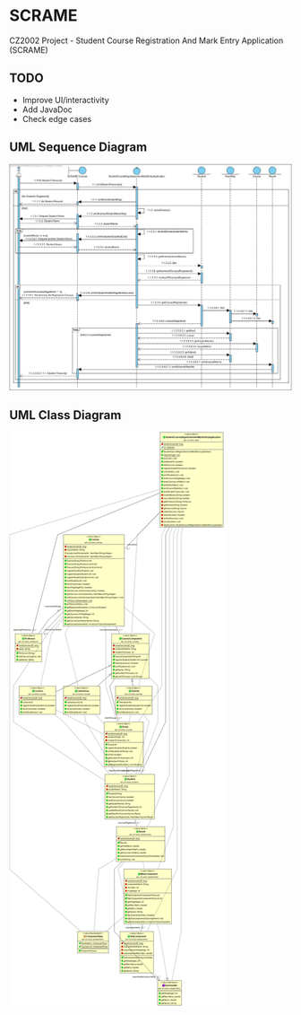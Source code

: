 # SCRAME
CZ2002 Project - Student Course Registration And Mark Entry Application (SCRAME)

## TODO
* Improve UI/interactivity
* Add JavaDoc
* Check edge cases

## UML Sequence Diagram
![SCRAME UML Sequnce Diagram](https://github.com/l0rem1psum/SCRAME/blob/master/UML%20Sequence%20Diagram.jpg?raw=true)

## UML Class Diagram
![SCRAME UML Class Diagram](https://github.com/l0rem1psum/SCRAME/blob/master/SCRAME%20UML%20Class%20Diagram.jpg?raw=true)
